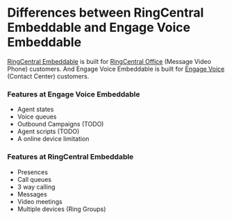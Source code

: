 # Differences between RingCentral Embeddable and Engage Voice Embeddable

[RingCentral Embeddable](https://github.com/ringcentral/ringcentral-embeddable) is built for [RingCentral Office](https://www.ringcentral.sg/office/plans.html#office) (Message Video Phone) customers. And Engage Voice Embeddable is built for [Engage Voice](https://www.ringcentral.sg/office/plans.html#cc) (Contact Center) customers.

### Features at Engage Voice Embeddable

* Agent states
* Voice queues
* Outbound Campaigns (TODO)
* Agent scripts (TODO)
* A online device limitation

### Features at RingCentral Embeddable

* Presences
* Call queues
* 3 way calling
* Messages
* Video meetings
* Multiple devices (Ring Groups)
